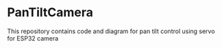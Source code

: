 # PanTiltCamera
This repository contains code and diagram for pan tilt control using servo for ESP32 camera
